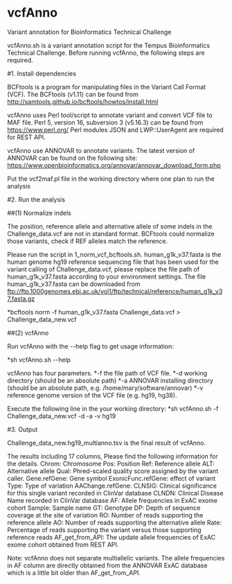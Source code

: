# vcfAnno
Variant annotation for Bioinformatics Technical Challenge

vcfAnno.sh is a variant annotation script for the Tempus Bioinformatics Technical Challenge.
Before running vcfAnno, the following steps are required.


#1. Install dependencies

BCFtools is a program for manipulating files in the Variant Call Format (VCF).
The BCFtools (v1.11) can be found from http://samtools.github.io/bcftools/howtos/install.html

vcfAnno uses Perl tool/script to annotate variant and convert VCF file to MAF file.
Perl 5, version 16, subversion 3 (v5.16.3) can be found from https://www.perl.org/
Perl modules JSON and LWP::UserAgent are required for REST API.


vcfAnno use ANNOVAR to annotate variants. The latest version of ANNOVAR can be found on the following site:
https://www.openbioinformatics.org/annovar/annovar_download_form.php

Put the vcf2maf.pl file in the working directory where one plan to run the analysis


#2. Run the analysis

##(1) Normalize indels

The position, reference allele and alternative allele of some indels in the Challenge_data.vcf are not in standard format. BCFtools could normalize those variants, check if REF alleles match the reference.

Please run the script in 1_norm_vcf_bcftools.sh. human_g1k_v37.fasta is the human genome hg19 reference sequencing file that has been used for the variant calling of Challenge_data.vcf, please replace the file path of human_g1k_v37.fasta according to your environment settings. 
The file human_g1k_v37.fasta can be downloaded from ftp://ftp.1000genomes.ebi.ac.uk/vol1/ftp/technical/reference/human_g1k_v37.fasta.gz

*bcftools norm -f human_g1k_v37.fasta  Challenge_data.vcf  > Challenge_data_new.vcf

##(2) vcfAnno

Run vcfAnno with the --help flag to get usage information:

*sh vcfAnno.sh --help

vcfAnno has four parameters.
*-f the file path of VCF file.
*-d working directory (should be an absolute path)
*-a ANNOVAR installing directory (should be an absolute path, e.g. /home/mary/software/annovar)
*-v reference genome version of the VCF file (e.g. hg19, hg38).

Execute the following line in the your working directory:
*sh vcfAnno.sh -f Challenge_data_new.vcf -d <your working directory> -a <path to ANNOVAR installation> -v hg19


#3. Output

Challenge_data_new.hg19_multianno.tsv is the final result of vcfAnno.

The results including 17 columns, Please find the following information for the details.
Chrom: Chromosome
Pos: Position
Ref: Reference allele
ALT: Alternative allele
Qual: Phred-scaled quality score assigned by the variant caller.
Gene.refGene: Gene symbol
ExonicFunc.refGene: effect of variant
Type: Type of variation
AAChange.refGene:
CLNSIG: Clinical significance for this single variant recorded in ClinVar database
CLNDN: Clinical Disease Name recorded in ClinVar database
AF: Allele frequencies in ExAC exome cohort
Sample: Sample name
GT: Genotype
DP: Depth of sequence coverage at the site of variation
RO: Number of reads supporting the reference allele
AO: Number of reads supporting the alternative allele
Rate: Percentage of reads supporting the variant versus those supporting reference reads
AF_get_from_API: The update allele frequencies of ExAC exome cohort obtained from REST API.


Note: vcfAnno does not separate multiallelic variants. The allele frequencies in AF column are directly obtained from the ANNOVAR ExAC database which is a little bit older than AF_get_from_API.
